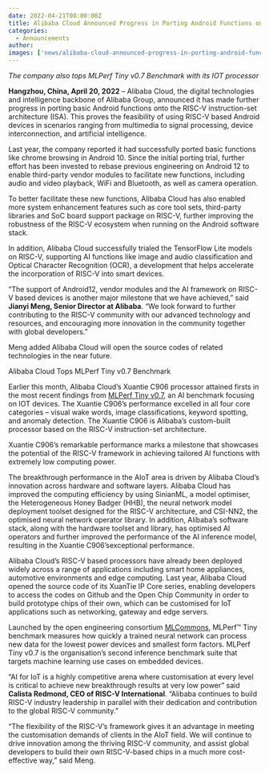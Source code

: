 ```yaml
---
date: 2022-04-21T00:00:00Z
title: Alibaba Cloud Announced Progress in Porting Android Functions onto RISC-V
categories:
  - Announcements
author: 
images: ['news/alibaba-cloud-announced-progress-in-porting-android-functions-onto-risc-v/share.png']
---
```


*The company also tops MLPerf Tiny v0.7 Benchmark with its IOT processor*

**Hangzhou, China, April 20, 2022** – Alibaba Cloud, the digital technologies and intelligence backbone of Alibaba Group, announced it has made further progress in porting basic Android functions onto the RISC-V instruction-set architecture (ISA). This proves the feasibility of using RISC-V based Android devices in scenarios ranging from multimedia to signal processing, device interconnection, and artificial intelligence.

Last year, the company reported it had successfully ported basic functions like chrome browsing in Android 10. Since the initial porting trial, further effort has been invested to rebase previous engineering on Android 12 to enable third-party vendor modules to facilitate new functions, including audio and video playback, WiFi and Bluetooth, as well as camera operation. 

To better facilitate these new functions, Alibaba Cloud has also enabled more system enhancement features such as core tool sets, third-party libraries and SoC board support package on RISC-V, further improving the robustness of the RISC-V ecosystem when running on the Android software stack. 

In addition, Alibaba Cloud successfully trialed the TensorFlow Lite models on RISC-V, supporting AI functions like image and audio classification and Optical Character Recognition (OCR), a development that helps accelerate the incorporation of RISC-V into smart devices.

“The support of Android12, vendor modules and the AI framework on RISC-V based devices is another major milestone that we have achieved,” said **Jianyi Meng, Senior Director at Alibaba**. “We look forward to further contributing to the RISC-V community with our advanced technology and resources, and encouraging more innovation in the community together with global developers.”

Meng added Alibaba Cloud will open the source codes of related technologies in the near future.

Alibaba Cloud Tops MLPerf Tiny v0.7 Benchmark

Earlier this month, Alibaba Cloud’s Xuantie C906 processor attained firsts in the most recent findings from [MLPerf Tiny v0.7](https://mlcommons.org/en/inference-tiny-07/), an AI benchmark focusing on IOT devices. The Xuantie C906’s performance excelled in all four core categories – visual wake words, image classifications, keyword spotting, and anomaly detection. The Xuantie C906 is Alibaba’s custom-built processor based on the RISC-V instruction-set architecture.

Xuantie C906’s remarkable performance marks a milestone that showcases the potential of the RISC-V framework in achieving tailored AI functions with extremely low computing power. 

The breakthrough performance in the AIoT area is driven by Alibaba Cloud’s innovation across  hardware and software layers. Alibaba Cloud has improved the computing efficiency by using SinianML, a model optimiser, the Heterogeneous Honey Badger (HHB), the neural network model deployment toolset designed for the RISC-V architecture, and CSI-NN2, the optimised neural network operator library. In addition, Alibaba’s software stack, along with the hardware toolset and library, has optimised AI operators and further improved the performance of the AI inference model, resulting in the Xuantie C906’sexceptional performance.

Alibaba Cloud’s RISC-V based processors have already been deployed widely across a range  of applications including smart home appliances, automotive environments and edge computing. Last year, Alibaba Cloud opened the source code of its XuanTie IP Core series, enabling  developers to access the codes on Github and the Open Chip Community in order to build prototype chips of their own, which can be customised for IoT applications such as networking, gateway and edge servers.

Launched by the open engineering consortium [MLCommons](https://www.mlcommons.org/), MLPerf™ Tiny benchmark measures how quickly a trained neural network can process new data for the lowest power devices and smallest form factors. MLPerf Tiny v0.7 is the organisation’s second inference benchmark suite that targets machine learning use cases on embedded devices.

“AI for IoT is a highly competitive arena where customisation at every level is critical to achieve new breakthrough results at very low power” said **Calista Redmond, CEO of RISC-V International**. “Alibaba continues to build RISC-V industry leadership in parallel with their dedication and contribution to the global RISC-V community.”   

“The flexibility of the RISC-V’s framework gives it an advantage in meeting the customisation demands of clients in the AIoT field. We will continue to drive innovation among the thriving RISC-V community, and assist global developers to build their own RISC-V-based chips in a much more cost-effective way,” said Meng. 